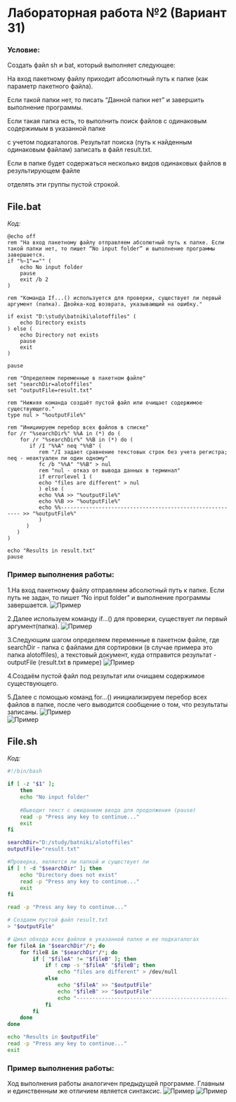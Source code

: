 # Лабораторная работа №2 (Вариант 31)

### Условие:

Создать файл sh и bat, который выполняет следующее: 

На вход пакетному файлу приходит абсолютный путь к папке (как параметр пакетного файла). 

Если такой папки нет, то писать “Данной папки нет” и завершить выполнение программы.

Если такая папка есть, то выполнить поиск файлов с одинаковым содержимым в указанной папке

с учетом подкаталогов. Результат поиска (путь к найденным одинаковым файлам) записать в файл result.txt.

Если в папке будет содержаться несколько видов одинаковых файлов в результирующем файле

отделять эти группы пустой строкой.

## File.bat

*Код:*  

```batch
@echo off
rem "На вход пакетному файлу отправляем абсолютный путь к папке. Если такой папки нет, то пишет “No input folder” и выполнение программы завершается.
if "%~1"=="" (
    echo No input folder 
    pause 
    exit /b 2
)

rem "Команда If...() используется для проверки, существует ли первый аргумент (папка). Двойка-код возврата, указывающий на ошибку." 

if exist "D:\study\batniki\alotoffiles" (
    echo Directory exists
) else (
    echo Directory not exists 
    pause
    exit
)

pause 

rem "Определяем переменные в пакетном файле"
set "searchDir=alotoffiles"
set "outputFile=result.txt"

rem "Нижняя команда создаёт пустой файл или очищает содержимое существующего."
type nul > "%outputFile%" 

rem "Инициируем перебор всех файлов в спискe"
for /r "%searchDir%" %%A in (*) do (
    for /r "%searchDir%" %%B in (*) do (
       if /I "%%A" neq "%%B" (
          rem "/I задает сравнение текстовых строк без учета регистра; neq - неактуален ли один одному"
          fc /b "%%A" "%%B" > nul
          rem "nul - отказ от вывода данных в терминал"  
          if errorlevel 1 (
          echo "files are different" > nul 
          ) else (
          echo %%A >> "%outputFile%"
          echo %%B >> "%outputFile%"
          echo %%--------------------------------------------------------- >> "%outputFile%"
          )
      )
   )
)

echo "Results in result.txt"
pause
```
### Пример выполнения работы:

1.На вход пакетному файлу отправляем абсолютный путь к папке. Если путь не задан, то пишет “No input folder” и выполнение программы завершается.
![Пример](/images/failbatpng.png)  


2.Далее используем команду if...() для проверки, существует ли первый аргумент(папка).
![Пример](/images/excelbatpng2.png)

3.Следующим шагом определяем переменные в пакетном файле, где searchDir - папка с файлами для сортировки (в случае примера это папка alotoffiles), а текстовый документ, куда отправится результат - outputFile (result.txt в примере)
![Пример](/images/alotoffilespng.png)  

4.Создаём пустой файл под результат или очищаем содержимое существующего.

5.Далее с помощью команд for...() инициализируем перебор всех файлов в папке, после чего выводится сообщение о том, что результаты записаны.
![Пример](/images/filebatresultpng.png)  
![Пример](/images/resultpng.png)  







## File.sh

*Код:*
```bash
#!/bin/bash

if [ -z "$1" ]; 
    then
    echo "No input folder"
    
    #Выводит текст с ожиданием ввода для продолжения (pause)
    read -p "Press any key to continue..."
    exit
fi

searchDir="D:/study/batniki/alotoffiles"
outputFile="result.txt"

#Проверка, является ли папкой и существует ли
if [ ! -d "$searchDir" ]; then
    echo "Directory does not exist"
    read -p "Press any key to continue..."
    exit
fi

read -p "Press any key to continue..."

# Создаем пустой файл result.txt
> "$outputFile"

# Цикл обхода всех файлов в указанной папке и ее подкаталогах
for fileA in "$searchDir"/*; do
    for fileB in "$searchDir"/*; do
        if [ "$fileA" != "$fileB" ]; then
            if ! cmp -s "$fileA" "$fileB"; then
                echo "files are different" > /dev/null
            else
                echo "$fileA" >> "$outputFile"
                echo "$fileB" >> "$outputFile"
                echo "---------------------------------------------------------" >> "$outputFile"
            fi
        fi
    done
done

echo "Results in $outputFile"
read -p "Press any key to continue..."
exit
```

### Пример выполнения работы:

Ход выполнения работы аналогичен предыдущей программе. Главным и единственным же отличием является синтаксис.
![Пример](/images/fileshresult.png)
![Пример](/images/resultpng.png)




